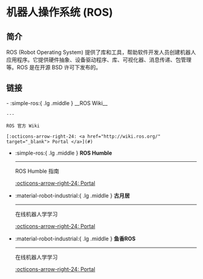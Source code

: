 # 机器人操作系统 (ROS)

## 简介

ROS (Robot Operating System) 提供了库和工具，帮助软件开发人员创建机器人应用程序。它提供硬件抽象、设备驱动程序、库、可视化器、消息传递、包管理等。ROS 是在开源 BSD 许可下发布的。

## 链接

<div class="grid cards" markdown>
-   :simple-ros:{ .lg .middle } __ROS Wiki__

    ---

    ROS 官方 Wiki

    [:octicons-arrow-right-24: <a href="http://wiki.ros.org/" target="_blank"> Portal </a>](#)

-   :simple-ros:{ .lg .middle } __ROS Humble__

    ---

    ROS Humble 指南

    [:octicons-arrow-right-24: <a href="https://docs.ros.org/en/humble/index.html" target="_blank"> Portal </a>](#)

-   :material-robot-industrial:{ .lg .middle } __古月居__

    ---

    在线机器人学学习

    [:octicons-arrow-right-24: <a href="https://class.guyuehome.com/" target="_blank"> Portal </a>](#)


-   :material-robot-industrial:{ .lg .middle } __鱼香ROS__

    ---

    在线机器人学学习

    [:octicons-arrow-right-24: <a href="https://fishros.com/" target="_blank"> Portal </a>](#)


</div>